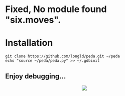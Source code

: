 <h1>Fixed, No module found "six.moves". </h1>
<h1>Installation</h1>

```
git clone https://github.com/longld/peda.git ~/peda
echo "source ~/peda/peda.py" >> ~/.gdbinit
```

<h2>Enjoy debugging...</h2>
<p align="center">
  <img src='https://github.com/user-attachments/assets/666442e5-7ae5-485d-9dff-2667aa8efb7e'/>
</p>
